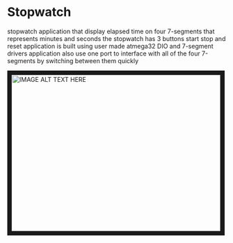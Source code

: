 # __Stopwatch__ 
stopwatch application that display elapsed time on four 7-segments that represents minutes and seconds 
the stopwatch has 3 buttons start stop and reset 
application is built using user made atmega32 DIO and 7-segment drivers 
application also use one port to interface with all of the four 7-segments by switching between them quickly

<a href="http://www.youtube.com/watch?feature=player_embedded&v=YkFEWFLKPVA
" target="_blank"><img src="http://img.youtube.com/vi/YkFEWFLKPVA/0.jpg" 
alt="IMAGE ALT TEXT HERE" width="480" height="360" border="10" /></a>
